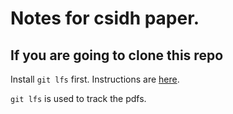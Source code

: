 # Notes for csidh paper.

## If you are going to clone this repo
Install `git lfs` first.
Instructions are [here](https://github.com/git-lfs/git-lfs/wiki/Installation).

`git lfs` is used to track the pdfs.

